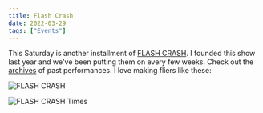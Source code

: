 ```yaml
---
title: Flash Crash
date: 2022-03-29
tags: ["Events"]
---
```


This Saturday is another installment of [FLASH CRASH](https://flashcrash.net). I founded this show last year and we've been putting them on every few weeks. Check out the [archives](https://flashcrash.net/archives)<!--x--> of past performances. I love making fliers like these:

![FLASH CRASH](/rm_ation/images/fc220402.jpg)

![FLASH CRASH Times](/rm_ation/images/fc220402-times.jpg)
